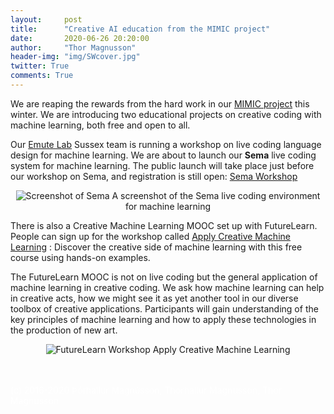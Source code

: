```yaml
---
layout:     post
title:      "Creative AI education from the MIMIC project"
date:       2020-06-26 20:20:00
author:     "Thor Magnusson"
header-img: "img/SWcover.jpg"
twitter: True
comments: True
---
```


We are reaping the rewards from the hard work in our <a href="http://www.mimicproject.com">MIMIC project</a> this winter. We are introducing two educational projects on creative coding with machine learning, both free and open to all. 

Our <a href="http://www.emutelab.org">Emute Lab</a> Sussex team is running a workshop on live coding language design for machine learning. We are about to launch our <b>Sema</b> live coding system for machine learning. The public launch will take place just before our workshop on Sema, and registration is still open: <a href="http://www.emutelab.org/blog/Semaworkshop">Sema Workshop</a>

<p><center><img src="{{ site.baseurl }}/img/Semascreenshot.png" alt="Screenshot of Sema">
<span class="caption text-muted">A screenshot of the Sema live coding environment for machine learning</span></center></p>


There is also a Creative Machine Learning MOOC set up with FutureLearn. People can sign up for the workshop called <a href="https://www.futurelearn.com/courses/apply-creative-machine-learning">Apply Creative Machine Learning</a> :
Discover the creative side of machine learning with this free course using hands-on examples.

The FutureLearn MOOC is not on live coding but the general application of machine learning in creative coding. We ask how machine learning can help in creative acts, how we might see it as yet another tool in our diverse toolbox of creative applications. Participants will gain understanding of the key principles of machine learning and how to apply these technologies in the production of new art.


<p><center><img src="{{ site.baseurl }}/img/RoboViolin.png" alt="FutureLearn Workshop">
<span class="caption text-muted">Apply Creative Machine Learning</span></center></p>

















<br><br>
<font color="#FFFFFF">(c) 2016-2020 &THORN;&oacute;rhallur Magn&uacute;sson, Thorhallur Magnusson, Thor Magnusson</font>
